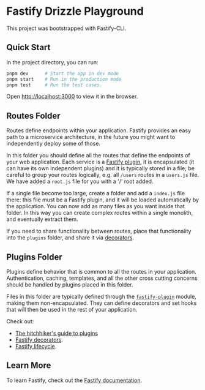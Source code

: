# Fastify Drizzle Playground

This project was bootstrapped with Fastify-CLI.

## Quick Start

In the project directory, you can run:

```sh
pnpm dev      # Start the app in dev mode
pnpm start    # Run in the production mode
pnpm test     # Run the test cases.
```

Open [http://localhost:3000](http://localhost:3000) to view it in the browser.

## Routes Folder

Routes define endpoints within your application. Fastify provides an
easy path to a microservice architecture, in the future you might want
to independently deploy some of those.

In this folder you should define all the routes that define the endpoints
of your web application. Each service is a [Fastify plugin](https://www.fastify.io/docs/latest/Reference/Plugins/), it is
encapsulated (it can have its own independent plugins) and it is
typically stored in a file; be careful to group your routes logically,
e.g. all `/users` routes in a `users.js` file. We have added
a `root.js` file for you with a '/' root added.

If a single file become too large, create a folder and add a `index.js` file there:
this file must be a Fastify plugin, and it will be loaded automatically
by the application. You can now add as many files as you want inside that folder.
In this way you can create complex routes within a single monolith,
and eventually extract them.

If you need to share functionality between routes, place that
functionality into the `plugins` folder, and share it via
[decorators](https://www.fastify.io/docs/latest/Reference/Decorators/).

## Plugins Folder

Plugins define behavior that is common to all the routes in your
application. Authentication, caching, templates, and all the other cross
cutting concerns should be handled by plugins placed in this folder.

Files in this folder are typically defined through the
[`fastify-plugin`](https://github.com/fastify/fastify-plugin) module,
making them non-encapsulated. They can define decorators and set hooks
that will then be used in the rest of your application.

Check out:

-   [The hitchhiker's guide to plugins](https://www.fastify.io/docs/latest/Guides/Plugins-Guide/)
-   [Fastify decorators](https://www.fastify.io/docs/latest/Reference/Decorators/).
-   [Fastify lifecycle](https://www.fastify.io/docs/latest/Reference/Lifecycle/).

## Learn More

To learn Fastify, check out the [Fastify documentation](https://www.fastify.io/docs/latest/).
